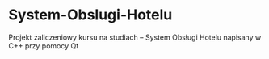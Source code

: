 # System-Obslugi-Hotelu
Projekt zaliczeniowy kursu na studiach – System Obsługi Hotelu napisany w C++ przy pomocy Qt
